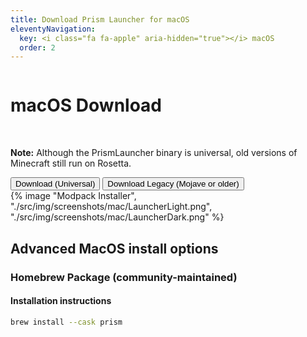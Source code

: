 ```yaml
---
title: Download Prism Launcher for macOS
eleventyNavigation:
  key: <i class="fa fa-apple" aria-hidden="true"></i> macOS 
  order: 2
---
```


<div class="download-content">
    <div class="row">
    <div class="column">
      <div>
        <h1>macOS Download</h1>
        <br>
        <p><strong>Note:</strong> Although the PrismLauncher binary is universal, old versions of Minecraft still run on Rosetta.</p>
        <button class="button size-large" href="https://github.com/PrismLauncher/PrismLauncher/releases/download/{{ version.current }}/PrismLauncher-macOS-{{ version.current }}.tar.gz">Download (Universal)</button>
        <button class="button size-large" href="https://github.com/PrismLauncher/PrismLauncher/releases/download/{{ version.current }}/PrismLauncher-macOS-Legacy-{{ version.current }}.tar.gz">Download Legacy (Mojave or older)</button>
      </div>
    </div>
    <div class="column">
      {% image "Modpack Installer", "./src/img/screenshots/mac/LauncherLight.png", "./src/img/screenshots/mac/LauncherDark.png" %}
    </div>
  </div>
</div>

<div class="infobox top">

## Advanced MacOS install options

### Homebrew Package (community-maintained)

#### Installation instructions

```bash
brew install --cask prism
```

<!--
### MacPorts Package (community-maintained)

#### Installation instructions

```bash
sudo port install PrismLauncher
```
  
</div>
-->
